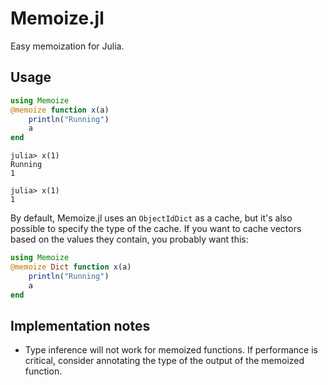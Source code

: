 # Memoize.jl

Easy memoization for Julia.

## Usage

```julia
using Memoize
@memoize function x(a)
	println("Running")
	a
end
```

```
julia> x(1)
Running
1

julia> x(1)
1
```

By default, Memoize.jl uses an `ObjectIdDict` as a cache, but it's also possible to specify the type of the cache. If you want to cache vectors based on the values they contain, you probably want this:

```julia
using Memoize
@memoize Dict function x(a)
	println("Running")
	a
end
```

## Implementation notes

- Type inference will not work for memoized functions. If performance is critical, consider annotating the type of the output of the memoized function.